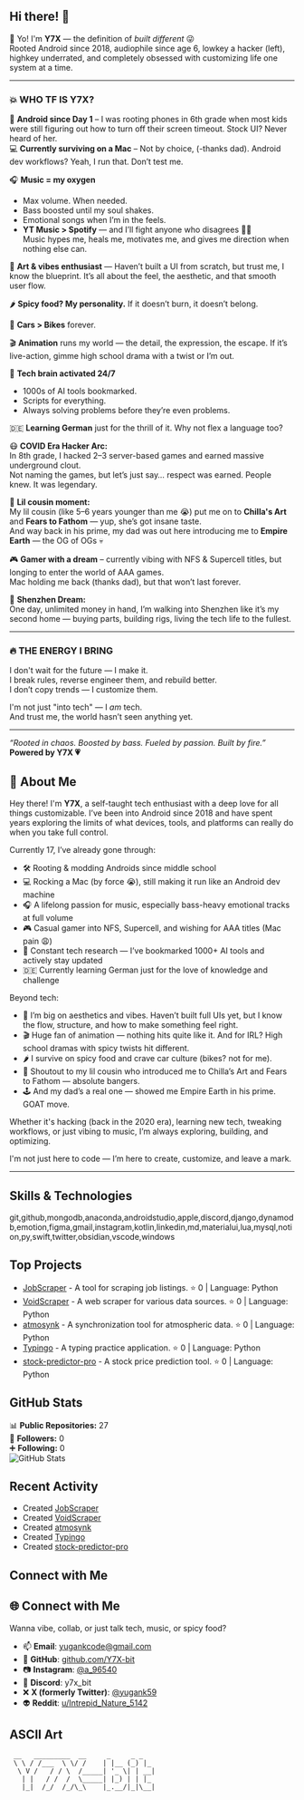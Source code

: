 ## Hi there! 👋

👋 Yo! I'm **Y7X** — the definition of *built different* 😜  
Rooted Android since 2018, audiophile since age 6, lowkey a hacker (left), highkey underrated, and completely obsessed with customizing life one system at a time.

---

### 💥 WHO TF IS Y7X?

📱 **Android since Day 1** – I was rooting phones in 6th grade when most kids were still figuring out how to turn off their screen timeout. Stock UI? Never heard of her.  
💻 **Currently surviving on a Mac** – Not by choice, (-thanks dad). Android dev workflows? Yeah, I run that. Don’t test me.

🎧 **Music = my oxygen**  
- Max volume. When needed.  
- Bass boosted until my soul shakes.  
- Emotional songs when I’m in the feels.  
- **YT Music > Spotify** — and I’ll fight anyone who disagrees 🤡😜  
Music hypes me, heals me, motivates me, and gives me direction when nothing else can.

🎨 **Art & vibes enthusiast** — Haven’t built a UI from scratch, but trust me, I know the blueprint. It’s all about the feel, the aesthetic, and that smooth user flow.

🌶️ **Spicy food? My personality.** If it doesn’t burn, it doesn’t belong.  

🚗 **Cars > Bikes** forever.  

🎬 **Animation** runs my world — the detail, the expression, the escape. If it’s live-action, gimme high school drama with a twist or I’m out.

🧠 **Tech brain activated 24/7**  
- 1000s of AI tools bookmarked.  
- Scripts for everything.  
- Always solving problems before they’re even problems.

🇩🇪 **Learning German** just for the thrill of it. Why not flex a language too?

😷 **COVID Era Hacker Arc:**  
In 8th grade, I hacked 2–3 server-based games and earned massive underground clout.  
Not naming the games, but let’s just say… respect was earned. People knew. It was legendary.

🧒 **Lil cousin moment:**  
My lil cousin (like 5–6 years younger than me 😭) put me on to **Chilla's Art** and **Fears to Fathom** — yup, she’s got insane taste.  
And way back in his prime, my dad was out here introducing me to **Empire Earth** — the OG of OGs 💀

🎮 **Gamer with a dream** – currently vibing with NFS & Supercell titles, but longing to enter the world of AAA games.  
Mac holding me back (thanks dad), but that won’t last forever.

💭 **Shenzhen Dream:**  
One day, unlimited money in hand, I’m walking into Shenzhen like it’s my second home — buying parts, building rigs, living the tech life to the fullest.

---

### 🔥 THE ENERGY I BRING

I don't wait for the future — I make it.  
I break rules, reverse engineer them, and rebuild better.  
I don’t copy trends — I customize them.

I'm not just "into tech" — I *am* tech.  
And trust me, the world hasn’t seen anything yet.

---

_“Rooted in chaos. Boosted by bass. Fueled by passion. Built by fire.”_  
 **Powered by Y7X 💗**

## 

## 📌 About Me

Hey there! I'm **Y7X**, a self-taught tech enthusiast with a deep love for all things customizable. I’ve been into Android since 2018 and have spent years exploring the limits of what devices, tools, and platforms can really do when you take full control.

Currently 17, I’ve already gone through:
- 🛠️ Rooting & modding Androids since middle school
- 💻 Rocking a Mac (by force 😭), still making it run like an Android dev machine
- 🎧 A lifelong passion for music, especially bass-heavy emotional tracks at full volume  
- 🎮 Casual gamer into NFS, Supercell, and wishing for AAA titles (Mac pain 😩)
- 🧠 Constant tech research — I’ve bookmarked 1000+ AI tools and actively stay updated
- 🇩🇪 Currently learning German just for the love of knowledge and challenge

Beyond tech:
- 🎨 I’m big on aesthetics and vibes. Haven’t built full UIs yet, but I know the flow, structure, and how to make something feel right.
- 🎬 Huge fan of animation — nothing hits quite like it. And for IRL? High school dramas with spicy twists hit different.
- 🌶️ I survive on spicy food and crave car culture (bikes? not for me).
- 🧒 Shoutout to my lil cousin who introduced me to Chilla’s Art and Fears to Fathom — absolute bangers.
- 🕹️ And my dad’s a real one — showed me Empire Earth in his prime. GOAT move.

Whether it's hacking (back in the 2020 era), learning new tech, tweaking workflows, or just vibing to music, I’m always exploring, building, and optimizing.

I'm not just here to code — I’m here to create, customize, and leave a mark.

---

## Skills & Technologies

git,github,mongodb,anaconda,androidstudio,apple,discord,django,dynamodb,emotion,figma,gmail,instagram,kotlin,linkedin,md,materialui,lua,mysql,notion,py,swift,twitter,obsidian,vscode,windows

## Top Projects

- [JobScraper](https://github.com/Y7X-bit/JobScraper) - A tool for scraping job listings. ⭐ 0 | Language: Python
- [VoidScraper](https://github.com/Y7X-bit/VoidScraper) - A web scraper for various data sources. ⭐ 0 | Language: Python
- [atmosynk](https://github.com/Y7X-bit/atmosynk) - A synchronization tool for atmospheric data. ⭐ 0 | Language: Python
- [Typingo](https://github.com/Y7X-bit/Typingo) - A typing practice application. ⭐ 0 | Language: Python
- [stock-predictor-pro](https://github.com/Y7X-bit/stock-predictor-pro) - A stock price prediction tool. ⭐ 0 | Language: Python

## GitHub Stats

📊 **Public Repositories:** 27  
👥 **Followers:** 0  
➕ **Following:** 0  
![GitHub Stats](https://github-readme-stats.vercel.app/api?username=Y7X-bit&show_icons=true&theme=radical)

## Recent Activity

- Created [JobScraper](https://github.com/Y7X-bit/JobScraper)  
- Created [VoidScraper](https://github.com/Y7X-bit/VoidScraper)  
- Created [atmosynk](https://github.com/Y7X-bit/atmosynk)  
- Created [Typingo](https://github.com/Y7X-bit/Typingo)  
- Created [stock-predictor-pro](https://github.com/Y7X-bit/stock-predictor-pro)

## Connect with Me

## 🌐 Connect with Me

Wanna vibe, collab, or just talk tech, music, or spicy food?

- 📫 **Email**: [yugankcode@gmail.com](mailto:yugankcode@gmail.com)
- 🐙 **GitHub**: [github.com/Y7X-bit](https://github.com/Y7X-bit)
- 📷 **Instagram**: [@a_96540](https://instagram.com/a_96540)
- 💬 **Discord**: y7x_bit
- ❌ **X (formerly Twitter)**: [@yugank59](https://x.com/yugank59)
- 👽 **Reddit**: [u/Intrepid_Nature_5142](https://www.reddit.com/user/Intrepid_Nature_5142)

## ASCII Art

```
 __   _________  __     _     _ _   
 \ \ / /___  \ \/ /    | |__ (_) |_ 
  \ V /   / / \  /_____| '_ \| | __|
   | |   / /  /  \_____| |_) | | |_ 
   |_|  /_/  /_/\_\    |_.__/|_|\__|
                                    
```
